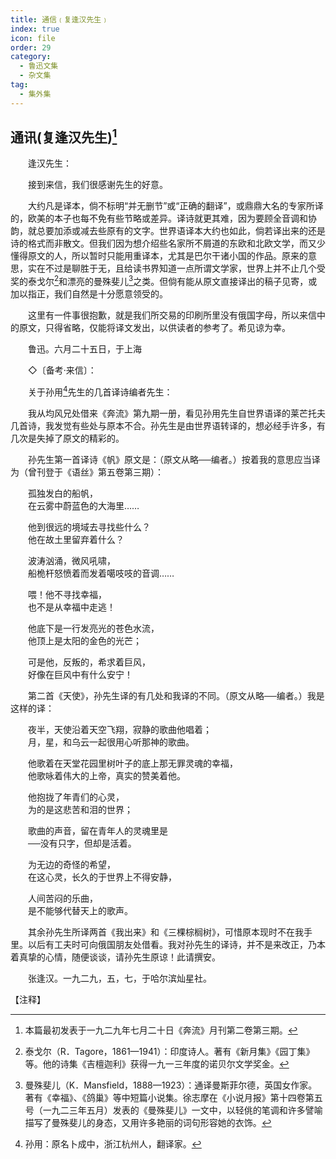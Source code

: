 ```yaml
---
title: 通信﹙复逢汉先生﹚
index: true
icon: file
order: 29
category:
  - 鲁迅文集
  - 杂文集
tag:  
  - 集外集
---
```


## 通讯(复逢汉先生)[^①]

　　逢汉先生：

　　接到来信，我们很感谢先生的好意。

　　大约凡是译本，倘不标明“并无删节”或“正确的翻译”，或鼎鼎大名的专家所译的，欧美的本子也每不免有些节略或差异。译诗就更其难，因为要顾全音调和协韵，就总要加添或减去些原有的文字。世界语译本大约也如此，倘若译出来的还是诗的格式而非散文。但我们因为想介绍些名家所不屑道的东欧和北欧文学，而又少懂得原文的人，所以暂时只能用重译本，尤其是巴尔干诸小国的作品。原来的意思，实在不过是聊胜于无，且给读书界知道一点所谓文学家，世界上并不止几个受奖的泰戈尔[^②]和漂亮的曼殊斐儿[^③]之类。但倘有能从原文直接译出的稿子见寄，或加以指正，我们自然是十分愿意领受的。

　　这里有一件事很抱歉，就是我们所交易的印刷所里没有俄国字母，所以来信中的原文，只得省略，仅能将译文发出，以供读者的参考了。希见谅为幸。

　　鲁迅。六月二十五日，于上海

　　◇〔备考·来信〕：

　　关于孙用[^④]先生的几首译诗编者先生：

　　我从均风兄处借来《奔流》第九期一册，看见孙用先生自世界语译的莱芒托夫几首诗，我发觉有些处与原本不合。孙先生是由世界语转译的，想必经手许多，有几次是失掉了原文的精彩的。

　　孙先生第一首译诗《帆》原文是：（原文从略──编者。）按着我的意思应当译为（曾刊登于《语丝》第五卷第三期）：  
  
　　孤独发白的船帆，  
　　在云雾中蔚蓝色的大海里……  
  
　　他到很远的境域去寻找些什么？  
　　他在故土里留弃着什么？  
  
　　波涛汹涌，微风吼啸，  
　　船桅杆怒愤着而发着噶吱吱的音调……  
  
　　喂！他不寻找幸福，  
　　也不是从幸福中走逃！  
  
　　他底下是一行发亮光的苍色水流，  
　　他顶上是太阳的金色的光芒；  
  
　　可是他，反叛的，希求着巨风，  
　　好像在巨风中有什么安宁！  

　　第二首《天使》，孙先生译的有几处和我译的不同。（原文从略──编者。）我是这样的译：  
  
　　夜半，天使沿着天空飞翔，寂静的歌曲他唱着；  
　　月，星，和乌云一起很用心听那神的歌曲。  
  
　　他歌着在天堂花园里树叶子的底上那无罪灵魂的幸福，  
　　他歌咏着伟大的上帝，真实的赞美着他。  
  
　　他抱拢了年青们的心灵，  
　　为的是这悲苦和泪的世界；  
  
　　歌曲的声音，留在青年人的灵魂里是  
　　──没有只字，但却是活着。  
  
　　为无边的奇怪的希望，  
　　在这心灵，长久的于世界上不得安静，  
  
　　人间苦闷的乐曲，  
　　是不能够代替天上的歌声。  

　　其余孙先生所译两首《我出来》和《三棵棕榈树》，可惜原本现时不在我手里。以后有工夫时可向俄国朋友处借看。我对孙先生的译诗，并不是来改正，乃本着真挚的心情，随便谈谈，请孙先生原谅！此请撰安。

　　张逢汉。一九二九，五，七，于哈尔滨灿星社。

【注释】

[^①]:本篇最初发表于一九二九年七月二十日《奔流》月刊第二卷第三期。

[^②]:泰戈尔（R．Tagore，1861—1941）：印度诗人。著有《新月集》《园丁集》等。他的诗集《吉檀迦利》获得一九一三年度的诺贝尔文学奖金。

[^③]:曼殊斐儿（K．Mansfield，1888—1923）：通译曼斯菲尔德，英国女作家。著有《幸福》、《鸽巢》等中短篇小说集。徐志摩在《小说月报》第十四卷第五号（一九二三年五月）发表的《曼殊斐儿》一文中，以轻佻的笔调和许多譬喻描写了曼殊斐儿的身态，又用许多艳丽的词句形容她的衣饰。

[^④]:孙用：原名卜成中，浙江杭州人，翻译家。
